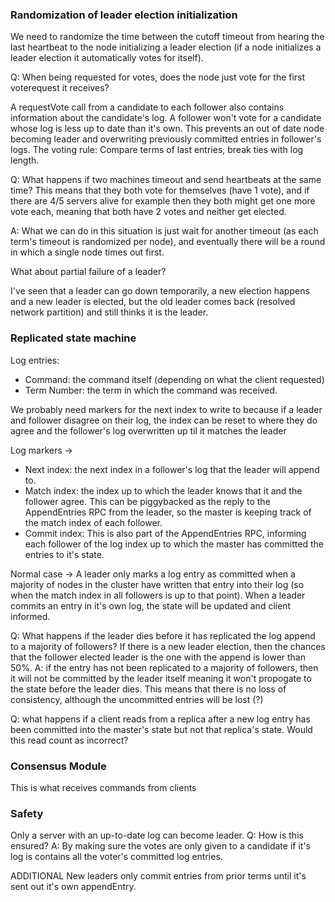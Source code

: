 ### Randomization of leader election initialization 

We need to randomize the time between the cutoff timeout from hearing the
last heartbeat to the node initializing a leader election (if a node
initializes a leader election it automatically votes for itself).

Q: When being requested for votes, does the node just vote for the first
  voterequest it receives? 

  A requestVote call from a candidate to each follower also contains
  information about the candidate's log. A follower won't vote for a candidate
  whose log is less up to date than it's own. This prevents an out of date node
  becoming leader and overwriting previously committed entries in follower's
  logs.
  The voting rule: Compare terms of last entries, break ties with log length.

Q: What happens if two machines timeout and send heartbeats at the same time?
  This means that they both vote for themselves (have 1 vote), and if there are
  4/5 servers alive for example then they both might get one more vote each,
  meaning that both have 2 votes and neither get elected.

A: What we can do in this situation is just wait for another timeout (as each
  term's timeout is randomized per node), and eventually there will be a round
  in which a single node times out first.


What about partial failure of a leader?

I've seen that a leader can go down temporarily, a new election happens and
a new leader is elected, but the old leader comes back (resolved network partition)
and still thinks it is the leader.


### Replicated state machine 
Log entries:
* Command: the command itself (depending on what the client requested)
* Term Number: the term in which the command was received.


We probably need markers for the next index to write to because if a leader and
follower disagree on their log, the index can be reset to where they do agree
and the follower's log overwritten up til it matches the leader

Log markers ->
* Next index: the next index in a follower's log that the leader will append to.
* Match index: the index up to which the leader knows that it and the follower
agree. This can be piggybacked as the reply to the AppendEntries RPC from the
leader, so the master is keeping track of the match index of each follower.
* Commit index: This is also part of the AppendEntries RPC, informing each
  follower of the log index up to which the master has committed the entries to
  it's state.

Normal case ->
A leader only marks a log entry as committed when a majority of nodes in the
cluster have written that entry into their log (so when the match index in all
followers is up to that point). When a leader commits an entry in it's own log,
the state will be updated and client informed. 

Q: What happens if the leader dies before it has replicated the log append
to a majority of followers? If there is a new leader election, then the
chances that the follower elected leader is the one with the append is lower
than 50%.
A: if the entry has not been replicated to a majority of followers, then it
will not be committed by the leader itself meaning it won't propogate to the
state before the leader dies. This means that there is no loss of consistency,
although the uncommitted entries will be lost (?)


Q: what happens if a client reads from a replica after a new log entry has been
committed into the master's state but not that replica's state. Would this read
count as incorrect?

### Consensus Module 

This is what receives commands from clients

### Safety 

Only a server with an up-to-date log can become leader. 
Q: How is this ensured?
A: By making sure the votes are only given to a candidate if it's log is
contains all the voter's committed log entries.


ADDITIONAL
New leaders only commit entries from prior terms until it's sent out it's own
appendEntry.
